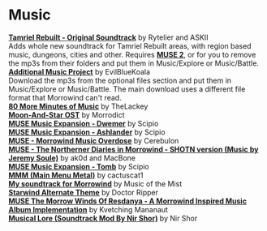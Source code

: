 # Music

[**Tamriel Rebuilt - Original Soundtrack**](https://www.nexusmods.com/morrowind/mods/47254) by Rytelier and ASKII  
Adds whole new soundtrack for Tamriel Rebuilt areas, with region based music, dungeons, cities and other. Requires [**MUSE 2**](https://www.nexusmods.com/morrowind/mods/46200), or for you to remove the mp3s from their folders and put them in Music/Explore or Music/Battle.  
[**Additional Music Project**](https://www.nexusmods.com/skyrim/mods/28951/) by EvilBlueKoala  
Download the mp3s from the optional files section and put them in Music/Explore or Music/Battle. The main download uses a different file format that Morrowind can't read.  
[**80 More Minutes of Music**](https://www.nexusmods.com/morrowind/mods/46227) by TheLackey  
[**Moon-And-Star OST**](https://www.nexusmods.com/morrowind/mods/49666) by Morrodict  
[**MUSE Music Expansion - Dwemer**](https://www.nexusmods.com/morrowind/mods/51169) by Scipio  
[**MUSE Music Expansion - Ashlander**](https://www.nexusmods.com/morrowind/mods/51255) by Scipio  
[**MUSE - Morrowind Music Overdose**](https://www.nexusmods.com/morrowind/mods/51306) by Cerebulon  
[**MUSE - The Northerner Diaries in Morrowind - SHOTN version (Music by Jeremy Soule)**](https://www.nexusmods.com/morrowind/mods/51361) by ak0d and MacBone  
[**MUSE Music Expansion - Tomb**](https://www.nexusmods.com/morrowind/mods/51407) by Scipio  
[**MMM (Main Menu Metal)**](https://www.nexusmods.com/morrowind/mods/51453) by cactuscat1  
[**My soundtrack for Morrowind**](https://www.nexusmods.com/morrowind/mods/51460) by Music of the Mist  
[**Starwind Alternate Theme**](https://www.nexusmods.com/morrowind/mods/51573) by Doctor Ripper  
[**MUSE The Morrow Winds Of Resdanya - A Morrowind Inspired Music Album Implementation**](https://www.nexusmods.com/morrowind/mods/51734) by Kvetching Mananaut  
[**Musical Lore (Soundtrack Mod By Nir Shor)**](https://www.nexusmods.com/morrowind/mods/51738) by Nir Shor  